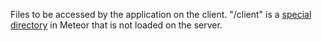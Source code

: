 Files to be accessed by the application on the client. "/client" is a [special directory](https://docs.meteor.com/#/full/structuringyourapp) in Meteor that is not loaded on the server.